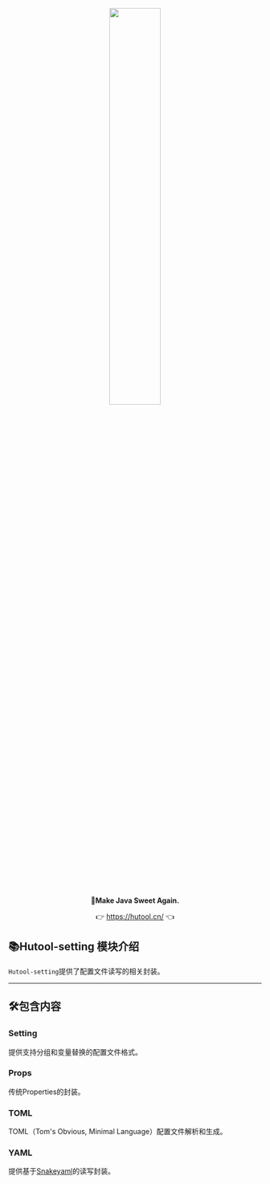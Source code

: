 <p align="center">
	<a href="https://hutool.cn/"><img src="https://plus.hutool.cn/images/hutool.svg" width="45%"></a>
</p>
<p align="center">
	<strong>🍬Make Java Sweet Again.</strong>
</p>
<p align="center">
	👉 <a href="https://hutool.cn">https://hutool.cn/</a> 👈
</p>

## 📚Hutool-setting 模块介绍

`Hutool-setting`提供了配置文件读写的相关封装。

-------------------------------------------------------------------------------

## 🛠️包含内容

### Setting

提供支持分组和变量替换的配置文件格式。

### Props

传统Properties的封装。

### TOML

TOML（Tom's Obvious, Minimal Language）配置文件解析和生成。

### YAML

提供基于[Snakeyaml](https://bitbucket.org/snakeyaml/snakeyaml)的读写封装。